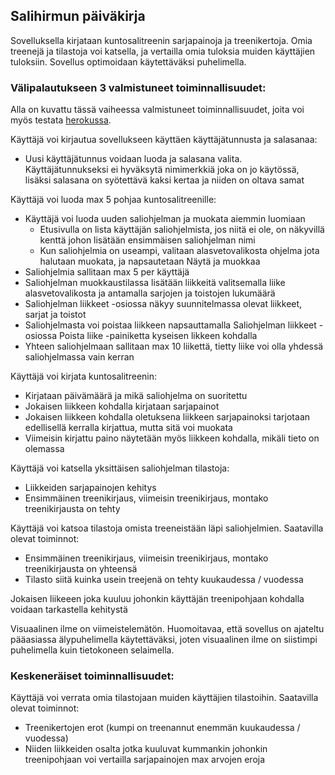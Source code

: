 ## Salihirmun päiväkirja
Sovelluksella kirjataan kuntosalitreenin sarjapainoja ja treenikertoja. Omia treenejä ja tilastoja voi katsella, ja vertailla omia tuloksia muiden käyttäjien tuloksiin. Sovellus optimoidaan käytettäväksi puhelimella.


### Välipalautukseen 3 valmistuneet toiminnallisuudet:
Alla on kuvattu tässä vaiheessa valmistuneet toiminnallisuudet, joita voi myös testata [herokussa](https://salihirmun-paivakirja.herokuapp.com/).

Käyttäjä voi kirjautua sovellukseen käyttäen käyttäjätunnusta ja salasanaa:
- Uusi käyttäjätunnus voidaan luoda ja salasana valita. Käyttäjätunnukseksi ei hyväksytä nimimerkkiä joka on jo käytössä, lisäksi salasana on syötettävä kaksi kertaa ja niiden on oltava samat


Käyttäjä voi luoda max 5 pohjaa kuntosalitreenille:
- Käyttäjä voi luoda uuden saliohjelman ja muokata aiemmin luomiaan
    - Etusivulla on lista käyttäjän saliohjelmista, jos niitä ei ole, on näkyvillä kenttä johon lisätään ensimmäisen saliohjelman nimi
    - Kun saliohjelmia on useampi, valitaan alasvetovalikosta ohjelma jota halutaan muokata, ja napsautetaan Näytä ja muokkaa
- Saliohjelmia sallitaan max 5 per käyttäjä
- Saliohjelman muokkaustilassa lisätään liikkeitä valitsemalla liike alasvetovalikosta ja antamalla sarjojen ja toistojen lukumäärä
- Saliohjelman liikkeet -osiossa näkyy suunnitelmassa olevat liikkeet, sarjat ja toistot
- Saliohjelmasta voi poistaa liikkeen napsauttamalla Saliohjelman liikkeet -osiossa Poista liike -painiketta kyseisen likkeen kohdalla
- Yhteen saliohjelmaan sallitaan max 10 liikettä, tietty liike voi olla yhdessä saliohjelmassa vain kerran


Käyttäjä voi kirjata kuntosalitreenin:
- Kirjataan päivämäärä ja mikä saliohjelma on suoritettu
- Jokaisen liikkeen kohdalla kirjataan sarjapainot
- Jokaisen liikkeen kohdalla oletuksena liikkeen sarjapainoksi tarjotaan edellisellä kerralla kirjattua, mutta sitä voi muokata
- Viimeisin kirjattu paino näytetään myös liikkeen kohdalla, mikäli tieto on olemassa

Käyttäjä voi katsella yksittäisen saliohjelman tilastoja:
- Liikkeiden sarjapainojen kehitys
- Ensimmäinen treenikirjaus, viimeisin treenikirjaus, montako treenikirjausta on tehty

Käyttäjä voi katsoa tilastoja omista treeneistään läpi saliohjelmien. Saatavilla olevat toiminnot:
- Ensimmäinen treenikirjaus, viimeisin treenikirjaus, montako treenikirjausta on yhteensä
- Tilasto siitä kuinka usein treejenä on tehty kuukaudessa / vuodessa

Jokaisen liikeeen joka kuuluu johonkin käyttäjän treenipohjaan kohdalla voidaan tarkastella kehitystä

Visuaalinen ilme on viimeistelemätön. Huomoitavaa, että sovellus on ajateltu pääasiassa älypuhelimella käytettäväksi, joten visuaalinen ilme on siistimpi puhelimella kuin tietokoneen selaimella.

### Keskeneräiset toiminnallisuudet:

Käyttäjä voi verrata omia tilastojaan muiden käyttäjien tilastoihin. Saatavilla olevat toiminnot:
- Treenikertojen erot (kumpi on treenannut enemmän kuukaudessa / vuodessa)
- Niiden liikkeiden osalta jotka kuuluvat kummankin johonkin treenipohjaan voi vertailla sarjapainojen max arvojen eroja
